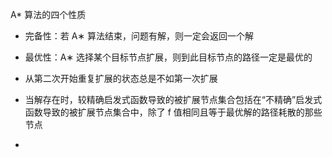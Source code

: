 A* 算法的四个性质
* 完备性：若 A∗ 算法结束，问题有解，则一定会返回一个解

* 最优性：A∗ 选择某个目标节点扩展，则到此目标节点的路径一定是最优的

* 从第二次开始重复扩展的状态总是不如第一次扩展

* 当解存在时，较精确启发式函数导致的被扩展节点集合包括在“不精确”启发式函数导致的被扩展节点集合中，除了 f 值相同且等于最优解的路径耗散的那些节点

* 